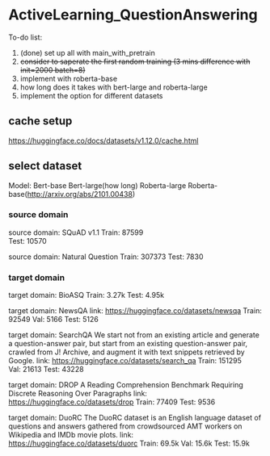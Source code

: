 # ActiveLearning_QuestionAnswering

To-do list:
1. (done) set up all with main_with_pretrain
2. ~~consider to saperate the first random training (3 mins difference with init=2000 batch=8)~~
3. implement with roberta-base
4. how long does it takes with bert-large and roberta-large
5. implement the option for different datasets

## cache setup

https://huggingface.co/docs/datasets/v1.12.0/cache.html

## select dataset
Model: Bert-base Bert-large(how long) Roberta-large Roberta-base(http://arxiv.org/abs/2101.00438)

### source domain

source domain: SQuAD v1.1
Train: 87599	
Test: 10570

source domain: Natural Question
Train: 307373
Test: 7830

### target domain

target domain: BioASQ
Train: 3.27k
Test: 4.95k

target domain: NewsQA
link: https://huggingface.co/datasets/newsqa
Train: 92549
Val: 5166
Test: 5126

target domain: SearchQA
  We start not from an existing article and generate a question-answer pair, but start from an existing question-answer pair, crawled from J! Archive, and augment it with text snippets retrieved by Google.
link: https://huggingface.co/datasets/search_qa
Train: 151295	
Val: 21613
Test: 43228

target domain: DROP
  A Reading Comprehension Benchmark Requiring Discrete Reasoning Over Paragraphs
link: https://huggingface.co/datasets/drop
Train: 77409
Test: 9536

target domain: DuoRC
  The DuoRC dataset is an English language dataset of questions and answers gathered from crowdsourced AMT workers on Wikipedia and IMDb movie plots.
link: https://huggingface.co/datasets/duorc
Train: 69.5k
Val: 15.6k
Test: 15.9k
